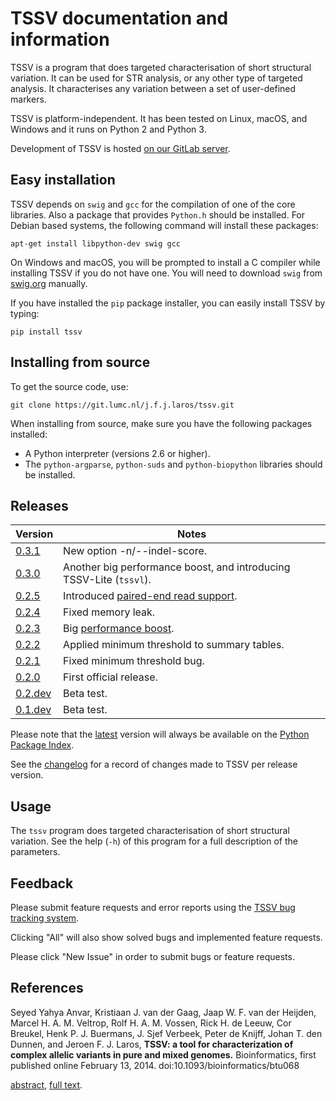 # TSSV documentation and information
TSSV is a program that does targeted characterisation of short structural
variation. It can be used for STR analysis, or any other type of targeted
analysis. It characterises any variation between a set of user-defined markers.

TSSV is platform-independent. It has been tested on Linux, macOS, and Windows
and it runs on Python 2 and Python 3.

Development of TSSV is hosted
[on our GitLab server](https://git.lumc.nl/j.f.j.laros/tssv).


## Easy installation
TSSV depends on `swig` and `gcc` for the compilation of one of the core
libraries. Also a package that provides `Python.h` should be installed. For
Debian based systems, the following command will install these packages:

    apt-get install libpython-dev swig gcc

On Windows and macOS, you will be prompted to install a C compiler while
installing TSSV if you do not have one. You will need to download `swig` from
[swig.org](http://swig.org/) manually.

If you have installed the `pip` package installer, you can easily install
TSSV by typing:

    pip install tssv

## Installing from source
To get the source code, use:

    git clone https://git.lumc.nl/j.f.j.laros/tssv.git

When installing from source, make sure you have the following packages
installed:
* A Python interpreter (versions 2.6 or higher).
* The `python-argparse`, `python-suds` and `python-biopython` libraries should
  be installed.

## Releases
Version                                                                       | Notes
---                                                                           | ---
[0.3.1](https://pypi.python.org/packages/source/t/tssv/tssv-0.3.1.tar.gz)     | New option -n/--indel-score.
[0.3.0](https://pypi.python.org/packages/source/t/tssv/tssv-0.3.0.tar.gz)     | Another big performance boost, and introducing TSSV-Lite (`tssvl`).
[0.2.5](https://pypi.python.org/packages/source/t/tssv/tssv-0.2.5.tar.gz)     | Introduced [paired-end read support](doc/paired-end.md).
[0.2.4](https://pypi.python.org/packages/source/t/tssv/tssv-0.2.4.tar.gz)     | Fixed memory leak.
[0.2.3](https://pypi.python.org/packages/source/t/tssv/tssv-0.2.3.tar.gz)     | Big [performance boost](doc/benchmark.md).
[0.2.2](https://pypi.python.org/packages/source/t/tssv/tssv-0.2.2.tar.gz)     | Applied minimum threshold to summary tables.
[0.2.1](https://pypi.python.org/packages/source/t/tssv/tssv-0.2.1.tar.gz)     | Fixed minimum threshold bug.
[0.2.0](https://pypi.python.org/packages/source/t/tssv/tssv-0.2.0.tar.gz)     | First official release.
[0.2.dev](https://pypi.python.org/packages/source/t/tssv/tssv-0.2.dev.tar.gz) | Beta test.
[0.1.dev](https://pypi.python.org/packages/source/t/tssv/tssv-0.1.dev.tar.gz) | Beta test.

Please note that the [latest](https://pypi.python.org/pypi/tssv) version will
always be available on the [Python Package Index](https://pypi.python.org/).

See the [changelog](CHANGELOG.md) for a record of changes made to TSSV per
release version.

## Usage
The `tssv` program does targeted characterisation of short structural
variation. See the help (`-h`) of this program for a full description of the
parameters.

## Feedback
Please submit feature requests and error reports using the
[TSSV bug tracking system](https://git.lumc.nl/j.f.j.laros/tssv/issues).

Clicking "All" will also show solved bugs and implemented feature requests.

Please click "New Issue" in order to submit bugs or feature requests.

## References
Seyed Yahya Anvar, Kristiaan J. van der Gaag, Jaap W. F. van der Heijden,
Marcel H. A. M. Veltrop, Rolf H. A. M. Vossen, Rick H. de Leeuw, Cor Breukel,
Henk P. J. Buermans, J. Sjef Verbeek, Peter de Knijff, Johan T. den Dunnen, and
Jeroen F. J. Laros, **TSSV: a tool for characterization of complex allelic
variants in pure and mixed genomes.** Bioinformatics, first published online
February 13, 2014. doi:10.1093/bioinformatics/btu068

[abstract](http://bioinformatics.oxfordjournals.org/content/early/2014/02/24/bioinformatics.btu068.abstract),
[full text](http://bioinformatics.oxfordjournals.org/content/early/2014/02/24/bioinformatics.btu068.full.pdf+html).
